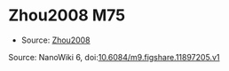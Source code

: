 <a name="material" />

# Zhou2008 M75
<script type="application/ld+json">
  {
    "@context": "https://schema.org/",
    "@type": "ChemicalSubstance",
    "@id": "https://egonw.github.io/nanowiki/nanowiki287.html#material",
    "http://purl.org/dc/terms/conformsTo":
      {
        "@type": "CreativeWork",
        "@id": "https://bioschemas.org/profiles/ChemicalSubstance/0.4-RELEASE/"
      },
    "identfier": "287",
    "name": "Zhou2008 M75",
    "url": "https://egonw.github.io/nanowiki/nanowiki287.html#material",
    "sameAs": "http://127.0.0.1/mediawiki/index.php/Special:URIResolver/Zhou2008_M75"
  }
</script>


* Source: [Zhou2008](Zhou2008.md)


Source: NanoWiki 6, doi:[10.6084/m9.figshare.11897205.v1](https://doi.org/10.6084/m9.figshare.11897205.v1)
